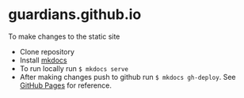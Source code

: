# guardians.github.io

To make changes to the static site
* Clone repository
* Install [mkdocs](https://www.mkdocs.org/getting-started/)
* To run locally run   `$ mkdocs serve`
* After making changes push to github run `$ mkdocs gh-deploy`. See [GitHub Pages](https://www.mkdocs.org/user-guide/deploying-your-docs/) for reference.  

